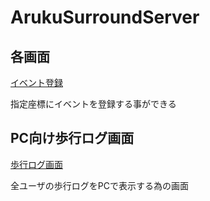 # ArukuSurroundServer

## 各画面
[イベント登録](https://mb.api.cloud.nifty.com/2013-09-01/applications/TC6ruxnBKRRj69gW/publicFiles/event_edit.html)   

指定座標にイベントを登録する事ができる   

## PC向け歩行ログ画面
[歩行ログ画面](https://mb.api.cloud.nifty.com/2013-09-01/applications/TC6ruxnBKRRj69gW/publicFiles/all.html)  

全ユーザの歩行ログをPCで表示する為の画面  



